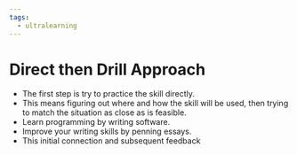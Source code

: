 ```yaml
---
tags:
  - ultralearning
---
```

# Direct then Drill Approach
* The first step is try to practice the skill directly.
*  This means figuring out where and how the skill will be used, then trying to match the situation as close as is feasible.
* Learn programming by writing software.
* Improve your writing skills by penning essays.
* This initial connection and subsequent feedback 